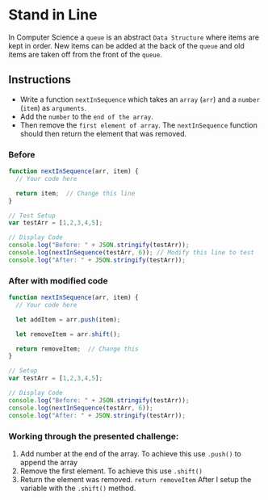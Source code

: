 # Stand in Line

In Computer Science a `queue` is an abstract `Data Structure`
where items are kept in order. New items can be added at the back
of the `queue` and old items are taken off from the front of the `queue`.

## Instructions
 - Write a function `nextInSequence` which takes an `array`
(`arr`) and a `number` (`item`) as `arguments`.
 - Add the `number` to the `end of the array`.
 - Then remove the `first element of array`. The `nextInSequence` function
 should then return the element that was removed.

### Before

```javascript
function nextInSequence(arr, item) {
  // Your code here

  return item;  // Change this line
}

// Test Setup
var testArr = [1,2,3,4,5];

// Display Code
console.log("Before: " + JSON.stringify(testArr));
console.log(nextInSequence(testArr, 6)); // Modify this line to test
console.log("After: " + JSON.stringify(testArr));
```

### After with modified code

```javascript
function nextInSequence(arr, item) {
  // Your code here

  let addItem = arr.push(item);

  let removeItem = arr.shift();

  return removeItem;  // Change this
}

// Setup
var testArr = [1,2,3,4,5];

// Display Code
console.log("Before: " + JSON.stringify(testArr));
console.log(nextInSequence(testArr, 6)); 
console.log("After: " + JSON.stringify(testArr));

```

### Working through the presented challenge:

1. Add number at the end of the array. To achieve this use `.push()` to append the array
2. Remove the first element. To achieve this use `.shift()`
3. Return the element was removed. `return removeItem` After I setup the variable
with the `.shift()` method.